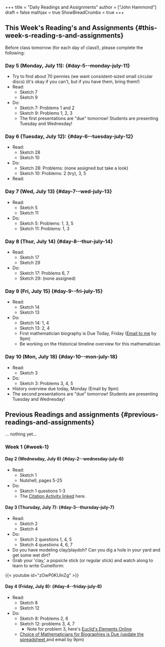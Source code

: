 +++
title = "Daily Readings and Assignments"
author = ["John Hammond"]
draft = false
mathjax = true
ShowBreadCrumbs = true
+++

## This Week's Reading's and Assignments {#this-week-s-reading-s-and-assignments}

Before class tomorrow (for each day of class!), please complete the following:


### Day 5 (Monday, July 11): {#day-5--monday-july-11}

-   Try to find about 70 pennies (we want consistent-sized small circular discs) (it's okay if you can't, but if you have them, bring them!)
-   Read:
    -   Sketch 7
    -   Sketch 9
-   Do:
    -   Sketch 7: Problems 1 and 2
    -   Sketch 9: Problems 1, 2, 3
    -   The first presentations are "due" tomorrow! Students are presenting Tuesday and Wednesday!


### Day 6 (Tuesday, July 12): {#day-6--tuesday-july-12}

-   Read:
    -   Sketch 28
    -   Sketch 10
-   Do:
    -   Sketch 28: Problems: (none assigned but take a look)
    -   Sketch 10: Problems:  2 (try), 3, 5
-   Read:


### Day 7 (Wed, July 13) {#day-7--wed-july-13}

-   Read:
    -   Sketch 5
    -   Sketch 11
-   Do:
    -   Sketch 5: Problems: 1, 3, 5
    -   Sketch 11: Problems: 1, 3


### Day 8 (Thur, July 14) {#day-8--thur-july-14}

-   Read:
    -   Sketch 17
    -   Sketch 29
-   Do:
    -   Sketch 17: Problems 6, 7
    -   Sketch 29: (none assigned)


### Day 9 (Fri, July 15) {#day-9--fri-july-15}

-   Read:
    -   Sketch 14
    -   Sketch 13
-   Do:
    -   Sketch 14: 1, 4
    -   Sketch 13: 2, 4
    -   First mathematician biography is Due Today, Friday ([Email to me](mailto:john.hammond@wichita.edu) by 9pm)
    -   Be working on the Historical timeline overview for this mathematician


### Day 10 (Mon, July 18) {#day-10--mon-july-18}

-   Read:
    -   Sketch 3
-   Do:
    -   Sketch 3: Problems 3, 4, 5
-   History overview due today, Monday (Email by 9pm)
-   The second presentations are "due" tomorrow! Students are presenting Tuesday and Wednesday!


## Previous Readings and assignments {#previous-readings-and-assignments}

... nothing yet...


### Week 1 {#week-1}


#### Day 2  (Wednesday, July 6) {#day-2--wednesday-july-6}

-   Read:
    -   Sketch 1
    -   Nutshell, pages 5-25
-   Do:
    -   Sketch 1 questions 1-3
    -   The [Citation Activity linked](https://docs.google.com/document/d/1wVzn8FClW47TPj7Bei7jRBZWQqfugbGq9D8MxBD4wjc/edit?usp=sharing) here.


#### Day 3 (Thursday, July 7): {#day-3--thursday-july-7}

-   Read:
    -   Sketch 2
    -   Sketch 4
-   Do:
    -   Sketch 2 questions 1, 4, 5
    -   Sketch 4 questions 4, 6, 7
-   Do you have modeling clay/playdoh? Can you dig a hole in your yard and get some wet dirt?
-   Grab your 'clay,' a popsicle stick (or regular stick) and watch along to learn to write Cuineiform:

{{< youtube id="zOwP0KUlnZg" >}}


#### Day 4 (Friday, July 8): {#day-4--friday-july-8}

-   Read:
    -   Sketch 8
    -   Sketch 12
-   Do:
    -   Sketch 8: Problems 2, 6
    -   Sketch 12: problems 3, 4, 7
        -   Note for problem 3, here's [Euclid's Elements Online](https://mathcs.clarku.edu/~djoyce/java/elements/bookVI/propVI31.html)
    -   [Choice of Mathematicians for Biographies is Due (update the spreadsheet ](https://drive.google.com/open?id=1HQkCOwVp_W4tD87V-p5_OJWpqOcumyFKdGH2di-lqgk)and email by 9pm)
